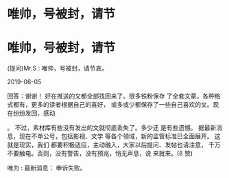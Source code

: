 # 唯帅，号被封，请节

# 唯帅，号被封，请节

(提问)Mr.S : 唯帅，号被封，请节哀。

2019-06-05

回答：谢谢！ 好在推送的文都全部找回来了。很多铁粉保存 了全套文章，各种格式都有，更多的读者根据自己的喜好， 或多或少都保存了一些自己喜欢的文。现在纷纷发回，感动

。 不过，素材库有些没有发出的文就彻底丢失了。多少还 是有些遗憾。 据最新消息，现在不单公号，包括影视、文学 等各个领域，新的监管标准已全面展开。 这就是现实，我们 都要积极适应，主动融入，大家以后提问、发帖也请注意， 千万不要触电。否则，没有警告，没有预兆，悄无声息，说 来就来。(8 赞)

唯为 : 最新消息： 申诉失败。